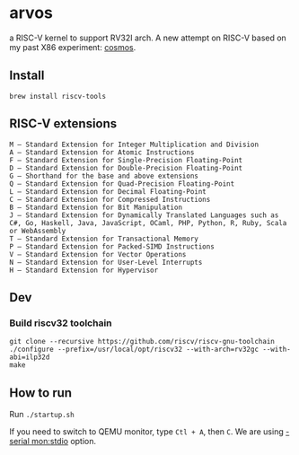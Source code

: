 # arvos
a RISC-V kernel to support RV32I arch. A new attempt on RISC-V based on my past X86 experiment: [cosmos](https://github.com/chaoyangnz/cosmos).

## Install 

```
brew install riscv-tools
```


## RISC-V extensions
```
M – Standard Extension for Integer Multiplication and Division
A – Standard Extension for Atomic Instructions
F – Standard Extension for Single-Precision Floating-Point
D – Standard Extension for Double-Precision Floating-Point
G – Shorthand for the base and above extensions
Q – Standard Extension for Quad-Precision Floating-Point
L – Standard Extension for Decimal Floating-Point
C – Standard Extension for Compressed Instructions
B – Standard Extension for Bit Manipulation
J – Standard Extension for Dynamically Translated Languages such as C#, Go, Haskell, Java, JavaScript, OCaml, PHP, Python, R, Ruby, Scala or WebAssembly
T – Standard Extension for Transactional Memory
P – Standard Extension for Packed-SIMD Instructions
V – Standard Extension for Vector Operations
N – Standard Extension for User-Level Interrupts
H – Standard Extension for Hypervisor
```

## Dev

### Build riscv32 toolchain
```
git clone --recursive https://github.com/riscv/riscv-gnu-toolchain
./configure --prefix=/usr/local/opt/riscv32 --with-arch=rv32gc --with-abi=ilp32d
make
```

## How to run

Run `./startup.sh`

If you need to switch to QEMU monitor, type `Ctl + A`, then `C`. We are using [-serial mon:stdio](https://kashyapc.wordpress.com/2016/02/11/qemu-command-line-behavior-of-serial-stdio-vs-serial-monstdio/) option.
